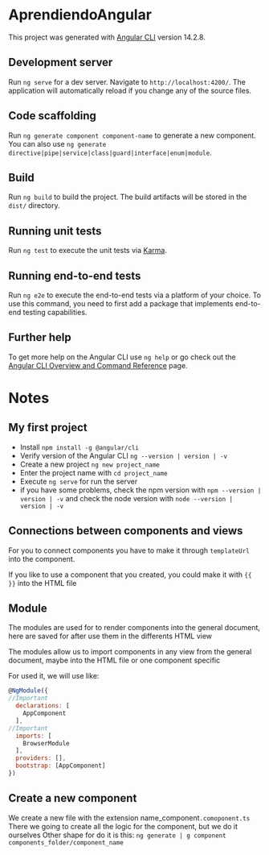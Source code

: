 # AprendiendoAngular

This project was generated with [Angular CLI](https://github.com/angular/angular-cli) version 14.2.8.

## Development server

Run `ng serve` for a dev server. Navigate to `http://localhost:4200/`. The application will automatically reload if you change any of the source files.

## Code scaffolding

Run `ng generate component component-name` to generate a new component. You can also use `ng generate directive|pipe|service|class|guard|interface|enum|module`.

## Build

Run `ng build` to build the project. The build artifacts will be stored in the `dist/` directory.

## Running unit tests

Run `ng test` to execute the unit tests via [Karma](https://karma-runner.github.io).

## Running end-to-end tests

Run `ng e2e` to execute the end-to-end tests via a platform of your choice. To use this command, you need to first add a package that implements end-to-end testing capabilities.

## Further help

To get more help on the Angular CLI use `ng help` or go check out the [Angular CLI Overview and Command Reference](https://angular.io/cli) page.

# Notes

## My first project

* Install  `npm install -g @angular/cli`
* Verify version of the Angular CLI `ng --version | version | -v`
* Create a new project `ng new project_name`
* Enter the project name with `cd project_name`
* Execute `ng serve` for run the server
* if you have some problems, check the npm version with `npm --version | version | -v` and check the node version with `node --version | version | -v`

## Connections between components and views

For you to connect components you have to make it through `templateUrl` into the component.

If you like to use a component that you created, you could make it with `{{  }}` into the HTML file

## Module 

The modules are used for to render components into the general document, here are saved for after use them in the differents HTML view

The modules allow us to import components in any view from the general document, maybe  into the HTML file or one component specific

For used it, we will use like:
```javascript
@NgModule({
//Important
  declarations: [
    AppComponent
  ],
//Important
  imports: [
    BrowserModule
  ],
  providers: [],
  bootstrap: [AppComponent]
})
```

## Create a new component

We create a new file with the extension name_component`.comoponent.ts`
There we going to create all the logic for the component, but we do it ourselves
Other shape for do it is this: `ng generate | g component components_folder/component_name`

